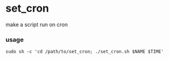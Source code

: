 # set_cron

make a script run on cron

### usage

` sudo sh -c 'cd /path/to/set_cron; ./set_cron.sh $NAME $TIME' `